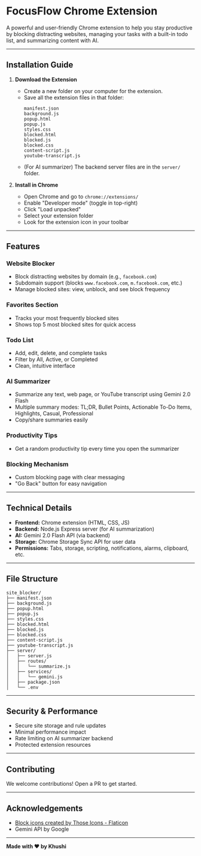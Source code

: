 # FocusFlow Chrome Extension

A powerful and user-friendly Chrome extension to help you stay productive by blocking distracting websites, managing your tasks with a built-in todo list, and summarizing content with AI.

---

## Installation Guide

1. **Download the Extension**
   - Create a new folder on your computer for the extension.
   - Save all the extension files in that folder:
     ```
     manifest.json
     background.js
     popup.html
     popup.js
     styles.css
     blocked.html
     blocked.js
     blocked.css
     content-script.js
     youtube-transcript.js
     ```
   - (For AI summarizer) The backend server files are in the `server/` folder.

2. **Install in Chrome**
   - Open Chrome and go to `chrome://extensions/`
   - Enable "Developer mode" (toggle in top-right)
   - Click "Load unpacked"
   - Select your extension folder
   - Look for the extension icon in your toolbar

---

## Features

### Website Blocker
- Block distracting websites by domain (e.g., `facebook.com`)
- Subdomain support (blocks `www.facebook.com`, `m.facebook.com`, etc.)
- Manage blocked sites: view, unblock, and see block frequency

### Favorites Section
- Tracks your most frequently blocked sites
- Shows top 5 most blocked sites for quick access

### Todo List
- Add, edit, delete, and complete tasks
- Filter by All, Active, or Completed
- Clean, intuitive interface

### AI Summarizer
- Summarize any text, web page, or YouTube transcript using Gemini 2.0 Flash
- Multiple summary modes: TL;DR, Bullet Points, Actionable To-Do Items, Highlights, Casual, Professional
- Copy/share summaries easily

### Productivity Tips
- Get a random productivity tip every time you open the summarizer

### Blocking Mechanism
- Custom blocking page with clear messaging
- "Go Back" button for easy navigation

---

## Technical Details

- **Frontend:** Chrome extension (HTML, CSS, JS)
- **Backend:** Node.js Express server (for AI summarization)
- **AI:** Gemini 2.0 Flash API (via backend)
- **Storage:** Chrome Storage Sync API for user data
- **Permissions:** Tabs, storage, scripting, notifications, alarms, clipboard, etc.

---

## File Structure

```
site_blocker/
├── manifest.json
├── background.js
├── popup.html
├── popup.js
├── styles.css
├── blocked.html
├── blocked.js
├── blocked.css
├── content-script.js
├── youtube-transcript.js
├── server/
│   ├── server.js
│   ├── routes/
│   │   └── summarize.js
│   ├── services/
│   │   └── gemini.js
│   ├── package.json
│   └── .env
```

---

## Security & Performance

- Secure site storage and rule updates
- Minimal performance impact
- Rate limiting on AI summarizer backend
- Protected extension resources

---

## Contributing

We welcome contributions! Open a PR to get started.

---

## Acknowledgements

- <a href="https://www.flaticon.com/free-icons/block" title="block icons">Block icons created by Those Icons - Flaticon</a>
- Gemini API by Google

---

**Made with ❤️ by Khushi**